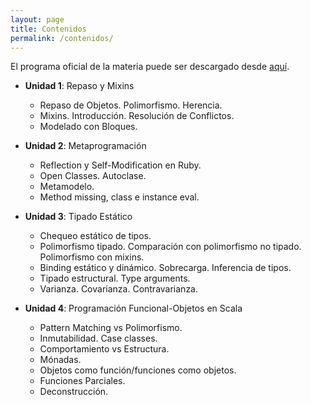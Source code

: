 ```yaml
---
layout: page
title: Contenidos
permalink: /contenidos/
---
```


El programa oficial de la materia puede ser descargado desde [aquí](https://docs.google.com/viewer?a=v&pid=sites&srcid=ZGVmYXVsdGRvbWFpbnxwcm9ncmFtYWNpb25obXxneDo0MjNhZjc3YjBiZTA2ZmQw).


* **Unidad 1**: Repaso y Mixins
    - Repaso de Objetos. Polimorfismo. Herencia.
    - Mixins. Introducción. Resolución de Conflictos.
    - Modelado con Bloques.
  
  
* **Unidad 2**: Metaprogramación
    - Reflection y Self-Modification en Ruby.
    - Open Classes. Autoclase.
    - Metamodelo.
    - Method missing, class e instance eval.
    
    
* **Unidad 3**: Tipado Estático
    - Chequeo estático de tipos.
    - Polimorfismo tipado. Comparación con polimorfismo no tipado. Polimorfismo con mixins.
    - Binding estático y dinámico. Sobrecarga. Inferencia de tipos.
    - Tipado estructural. Type arguments.
    - Varianza. Covarianza. Contravarianza.
    

* **Unidad 4**: Programación Funcional-Objetos en Scala
    - Pattern Matching vs Polimorfismo.
    - Inmutabilidad. Case classes.
    - Comportamiento vs Estructura.
    - Mónadas.
    - Objetos como función/funciones como objetos.
    - Funciones Parciales.
    - Deconstrucción.
